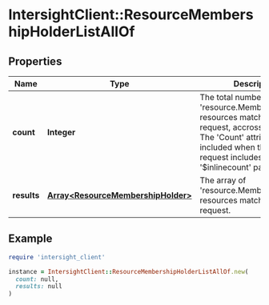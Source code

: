 # IntersightClient::ResourceMembershipHolderListAllOf

## Properties

| Name | Type | Description | Notes |
| ---- | ---- | ----------- | ----- |
| **count** | **Integer** | The total number of &#39;resource.MembershipHolder&#39; resources matching the request, accross all pages. The &#39;Count&#39; attribute is included when the HTTP GET request includes the &#39;$inlinecount&#39; parameter. | [optional] |
| **results** | [**Array&lt;ResourceMembershipHolder&gt;**](ResourceMembershipHolder.md) | The array of &#39;resource.MembershipHolder&#39; resources matching the request. | [optional] |

## Example

```ruby
require 'intersight_client'

instance = IntersightClient::ResourceMembershipHolderListAllOf.new(
  count: null,
  results: null
)
```

